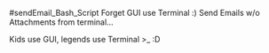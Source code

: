 #sendEmail_Bash_Script
Forget GUI use Terminal :)
Send Emails w/o Attachments from terminal...

Kids use GUI, legends use Terminal >_ :D
